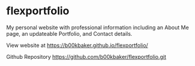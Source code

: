 # flexportfolio

My personal website with professional information including an About Me page, an updateable Portfolio, and Contact details.

View website at
https://b00kbaker.github.io/flexportfolio/

Github Repository
https://github.com/b00kbaker/flexportfolio.git

